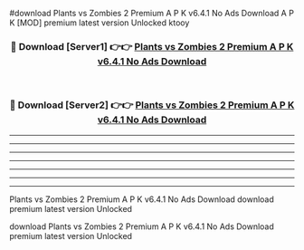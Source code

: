 #download Plants vs Zombies 2 Premium A P K v6.4.1 No Ads Download A P K [MOD] premium latest version Unlocked ktooy 



<div align="center">
<h3>🔴 Download [Server1] 👉👉 <a href="https://apkdownload1.web.app/">Plants vs Zombies 2 Premium A P K v6.4.1 No Ads Download</a></h3><br>

<h3>🔴 Download [Server2] 👉👉 <a href="https://apkdownload1.web.app/">Plants vs Zombies 2 Premium A P K v6.4.1 No Ads Download</a></h3>
</div>





----------------------------------------------------------

----------------------------------------------------------

----------------------------------------------------------

----------------------------------------------------------

----------------------------------------------------------

----------------------------------------------------------

----------------------------------------------------------

Plants vs Zombies 2 Premium A P K v6.4.1 No Ads Download download premium latest version Unlocked

download Plants vs Zombies 2 Premium A P K v6.4.1 No Ads Download premium latest version Unlocked
